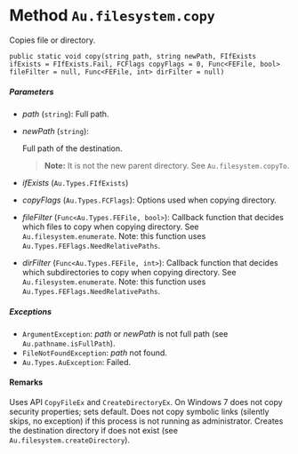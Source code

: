 # Method `Au.filesystem.copy`

Copies file or directory.

```
public static void copy(string path, string newPath, FIfExists ifExists = FIfExists.Fail, FCFlags copyFlags = 0, Func<FEFile, bool> fileFilter = null, Func<FEFile, int> dirFilter = null)
```

##### Parameters

- *path*  (`string`):
    Full path.
- *newPath*  (`string`):

    Full path of the destination.

    > **Note:**
    >     It is not the new parent directory. See `Au.filesystem.copyTo`.
- *ifExists*  (`Au.Types.FIfExists`)
- *copyFlags*  (`Au.Types.FCFlags`):
    Options used when copying directory.
- *fileFilter*  (`Func<Au.Types.FEFile, bool>`):
    Callback function that decides which files to copy when copying directory. See `Au.filesystem.enumerate`. Note: this function uses `Au.Types.FEFlags.NeedRelativePaths`.
- *dirFilter*  (`Func<Au.Types.FEFile, int>`):
    Callback function that decides which subdirectories to copy when copying directory. See `Au.filesystem.enumerate`. Note: this function uses `Au.Types.FEFlags.NeedRelativePaths`.

##### Exceptions

- `ArgumentException`:
    *path* or *newPath* is not full path (see `Au.pathname.isFullPath`).
- `FileNotFoundException`:
    *path* not found.
- `Au.Types.AuException`:
    Failed.

#### Remarks

Uses API `CopyFileEx` and `CreateDirectoryEx`. On Windows 7 does not copy security properties; sets default. Does not copy symbolic links (silently skips, no exception) if this process is not running as administrator. Creates the destination directory if does not exist (see `Au.filesystem.createDirectory`).